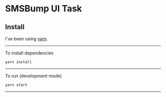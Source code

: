 # SMSBump UI Task

## Install

I've been using [yarn](https://classic.yarnpkg.com/en/docs/install/#mac-stable).

---

To install dependencies

```
yarn install
```

---

To run (development mode)

```
yarn start
```

---

